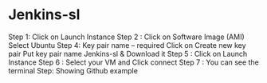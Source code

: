 # Jenkins-sl
Step 1: Click on Launch Instance
Step 2 : Click on Software Image (AMI)
Select Ubuntu
Step 4: Key pair name – required
Click on Create new key pair
Put key pair name Jenkins-sl
& Download it
Step 5 : Click on Launch Instance
Step 6 : Select your VM and Click connect
Step 7 : You can see the terminal
Step: Showing Github example

